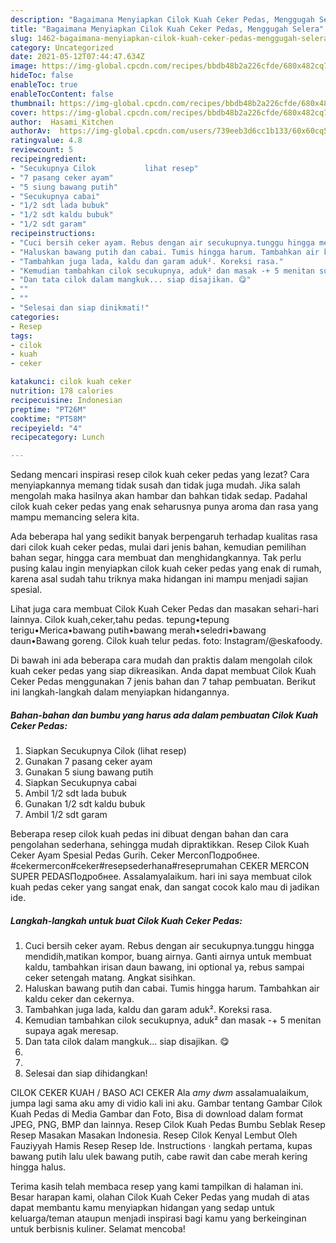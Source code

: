```yaml
---
description: "Bagaimana Menyiapkan Cilok Kuah Ceker Pedas, Menggugah Selera"
title: "Bagaimana Menyiapkan Cilok Kuah Ceker Pedas, Menggugah Selera"
slug: 1462-bagaimana-menyiapkan-cilok-kuah-ceker-pedas-menggugah-selera
category: Uncategorized
date: 2021-05-12T07:44:47.634Z
image: https://img-global.cpcdn.com/recipes/bbdb48b2a226cfde/680x482cq70/cilok-kuah-ceker-pedas-foto-resep-utama.jpg
hideToc: false
enableToc: true
enableTocContent: false
thumbnail: https://img-global.cpcdn.com/recipes/bbdb48b2a226cfde/680x482cq70/cilok-kuah-ceker-pedas-foto-resep-utama.jpg
cover: https://img-global.cpcdn.com/recipes/bbdb48b2a226cfde/680x482cq70/cilok-kuah-ceker-pedas-foto-resep-utama.jpg
author:  Hasami_Kitchen
authorAv:  https://img-global.cpcdn.com/users/739eeb3d6cc1b133/60x60cq50/avatar.jpg
ratingvalue: 4.8
reviewcount: 5
recipeingredient:
- "Secukupnya Cilok           lihat resep"
- "7 pasang ceker ayam"
- "5 siung bawang putih"
- "Secukupnya cabai"
- "1/2 sdt lada bubuk"
- "1/2 sdt kaldu bubuk"
- "1/2 sdt garam"
recipeinstructions:
- "Cuci bersih ceker ayam. Rebus dengan air secukupnya.tunggu hingga mendidih,matikan kompor, buang airnya. Ganti airnya untuk membuat kaldu, tambahkan irisan daun bawang, ini optional ya, rebus sampai ceker setengah matang. Angkat sisihkan."
- "Haluskan bawang putih dan cabai. Tumis hingga harum. Tambahkan air kaldu ceker dan cekernya."
- "Tambahkan juga lada, kaldu dan garam aduk². Koreksi rasa."
- "Kemudian tambahkan cilok secukupnya, aduk² dan masak -+ 5 menitan supaya agak meresap."
- "Dan tata cilok dalam mangkuk... siap disajikan. 😋"
- ""
- ""
- "Selesai dan siap dinikmati!"
categories:
- Resep
tags:
- cilok
- kuah
- ceker

katakunci: cilok kuah ceker 
nutrition: 178 calories
recipecuisine: Indonesian
preptime: "PT26M"
cooktime: "PT58M"
recipeyield: "4"
recipecategory: Lunch

---
```



Sedang mencari inspirasi resep cilok kuah ceker pedas yang lezat? Cara menyiapkannya memang tidak susah dan tidak juga mudah. Jika salah mengolah maka hasilnya akan hambar dan bahkan tidak sedap. Padahal cilok kuah ceker pedas yang enak seharusnya punya aroma dan rasa yang mampu memancing selera kita.


Ada beberapa hal yang sedikit banyak berpengaruh terhadap kualitas rasa dari cilok kuah ceker pedas, mulai dari jenis bahan, kemudian pemilihan bahan segar, hingga cara membuat dan menghidangkannya. Tak perlu pusing kalau ingin menyiapkan cilok kuah ceker pedas yang enak di rumah, karena asal sudah tahu triknya maka hidangan ini mampu menjadi sajian spesial.

Lihat juga cara membuat Cilok Kuah Ceker Pedas dan masakan sehari-hari lainnya. Cilok kuah,ceker,tahu pedas. tepung•tepung terigu•Merica•bawang putih•bawang merah•seledri•bawang daun•Bawang goreng. Cilok kuah telur pedas. foto: Instagram/@eskafoody.


Di bawah ini ada beberapa cara mudah dan praktis dalam mengolah cilok kuah ceker pedas yang siap dikreasikan. Anda dapat membuat Cilok Kuah Ceker Pedas menggunakan 7 jenis bahan dan 7 tahap pembuatan. Berikut ini langkah-langkah dalam menyiapkan hidangannya.

<!--inarticleads1-->

##### Bahan-bahan dan bumbu yang harus ada dalam pembuatan Cilok Kuah Ceker Pedas:

1. Siapkan Secukupnya Cilok           (lihat resep)
1. Gunakan 7 pasang ceker ayam
1. Gunakan 5 siung bawang putih
1. Siapkan Secukupnya cabai
1. Ambil 1/2 sdt lada bubuk
1. Gunakan 1/2 sdt kaldu bubuk
1. Ambil 1/2 sdt garam


Beberapa resep cilok kuah pedas ini dibuat dengan bahan dan cara pengolahan sederhana, sehingga mudah dipraktikkan. Resep Cilok Kuah Ceker Ayam Spesial Pedas Gurih. Ceker MerconПодробнее. #cekermercon#ceker#resepsederhana#reseprumahan CEKER MERCON SUPER PEDASПодробнее. Assalamyalaikum. hari ini saya membuat cilok kuah pedas ceker yang sangat enak, dan sangat cocok kalo mau di jadikan ide. 

<!--inarticleads2-->

##### Langkah-langkah untuk buat Cilok Kuah Ceker Pedas:

1. Cuci bersih ceker ayam. Rebus dengan air secukupnya.tunggu hingga mendidih,matikan kompor, buang airnya. Ganti airnya untuk membuat kaldu, tambahkan irisan daun bawang, ini optional ya, rebus sampai ceker setengah matang. Angkat sisihkan.
1. Haluskan bawang putih dan cabai. Tumis hingga harum. Tambahkan air kaldu ceker dan cekernya.
1. Tambahkan juga lada, kaldu dan garam aduk². Koreksi rasa.
1. Kemudian tambahkan cilok secukupnya, aduk² dan masak -+ 5 menitan supaya agak meresap.
1. Dan tata cilok dalam mangkuk... siap disajikan. 😋
1. 
1. 
1. Selesai dan siap dihidangkan!

CILOK CEKER KUAH / BASO ACI CEKER Ala *amy dwm* assalamualaikum, jumpa lagi sama aku amy di vidio kali ini aku. Gambar tentang Gambar Cilok Kuah Pedas di Media Gambar dan Foto, Bisa di download dalam format JPEG, PNG, BMP dan lainnya. Resep Cilok Kuah Pedas Bumbu Seblak Resep Resep Masakan Masakan Indonesia. Resep Cilok Kenyal Lembut Oleh Fauziyyah Hamis Resep Resep Ide. Instructions · langkah pertama, kupas bawang putih lalu ulek bawang putih, cabe rawit dan cabe merah kering hingga halus. 

Terima kasih telah membaca resep yang kami tampilkan di halaman ini. Besar harapan kami, olahan Cilok Kuah Ceker Pedas yang mudah di atas dapat membantu kamu menyiapkan hidangan yang sedap untuk keluarga/teman ataupun menjadi inspirasi bagi kamu yang berkeinginan untuk berbisnis kuliner. Selamat mencoba!
